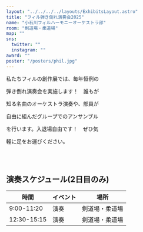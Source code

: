 ```yaml
---
layout: "../../../../layouts/ExhibitsLayout.astro"
title: "フィル弾き倒れ演奏会2025"
name: "小石川フィルハーモニーオーケストラ部"
room: "剣道場・柔道場"
map: ""
sns:
  twitter: ""
  instagram: ""
award: ""
poster: "/posters/phil.jpg"
---
```


私たちフィルの創作展では、毎年恒例の

弾き倒れ演奏会を実施します！　誰もが

知る名曲のオーケストラ演奏や、部員が

自由に組んだグループでのアンサンブル

を行います。入退場自由です！　ぜひ気

軽に足をお運びください。


<br><br>

## 演奏スケジュール(2日目のみ)

<div class="time-schedule-table">
  <div class="schedule-container">
    <table class="schedule-table">
      <thead>
        <tr>
          <th class="time-header">時間</th>
          <th class="event-header">イベント</th>
          <th class="location-header">場所</th>
        </tr>
      </thead>
      <tbody>
        <tr class="schedule-row">
          <td class="time-cell">9:00-11:20</td>
          <td class="event-cell">演奏</td>
          <td class="location-cell">剣道場・柔道場</td>
        </tr>
        <tr class="schedule-row">
          <td class="time-cell">12:30-15:15</td>
          <td class="event-cell">演奏</td>
          <td class="location-cell">剣道場・柔道場</td>
        </tr>
      </tbody>
    </table>
  </div>
</div>